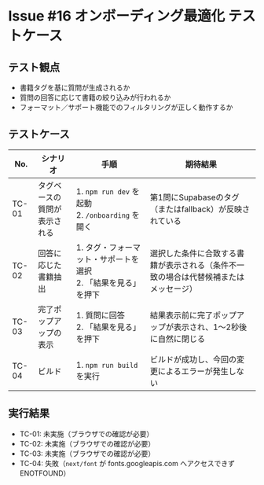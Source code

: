 # Issue #16 オンボーディング最適化 テストケース

## テスト観点
- 書籍タグを基に質問が生成されるか
- 質問の回答に応じて書籍の絞り込みが行われるか
- フォーマット／サポート機能でのフィルタリングが正しく動作するか

## テストケース

| No. | シナリオ | 手順 | 期待結果 |
|-----|----------|------|----------|
| TC-01 | タグベースの質問が表示される | 1. `npm run dev` を起動<br>2. `/onboarding` を開く | 第1問にSupabaseのタグ（またはfallback）が反映されている |
| TC-02 | 回答に応じた書籍抽出 | 1. タグ・フォーマット・サポートを選択<br>2. 「結果を見る」を押下 | 選択した条件に合致する書籍が表示される（条件不一致の場合は代替候補またはメッセージ） |
| TC-03 | 完了ポップアップの表示 | 1. 質問に回答<br>2. 「結果を見る」を押下 | 結果表示前に完了ポップアップが表示され、1〜2秒後に自然に閉じる |
| TC-04 | ビルド | 1. `npm run build` を実行 | ビルドが成功し、今回の変更によるエラーが発生しない |

## 実行結果
- TC-01: 未実施（ブラウザでの確認が必要）
- TC-02: 未実施（ブラウザでの確認が必要）
- TC-03: 未実施（ブラウザでの確認が必要）
- TC-04: 失敗（`next/font` が fonts.googleapis.com へアクセスできず ENOTFOUND）

